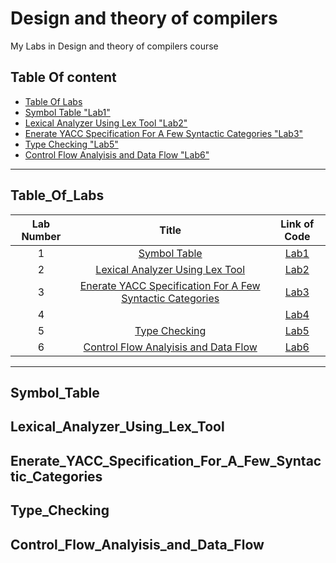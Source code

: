 # Design and theory of compilers
My Labs in Design and theory of compilers course

## Table Of content
   * [Table Of Labs](#Table_Of_Labs)
   * [Symbol Table "Lab1"](#Symbol_Table)
   * [Lexical Analyzer Using Lex Tool "Lab2"](#Lexical_Analyzer_Using_Lex_Tool)
   * [Enerate YACC Specification For A Few Syntactic Categories "Lab3"](#Enerate_YACC_Specification_For_A_Few_Syntactic_Categories)
   * [Type Checking "Lab5"](#Type_Checking)
   * [Control Flow Analyisis and Data Flow "Lab6"](#Control_Flow_Analyisis_and_Data_Flow)
 
<hr>

## Table_Of_Labs
|Lab Number | Title | Link of Code|
|:------:|:------:|:------:|
| 1 | [Symbol Table](#Symbol_Table) |[Lab1](https://github.com/FatimaALzahrani/Design-and-theory-of-compilers/blob/main/Lab1.cpp)|
|2| [Lexical Analyzer Using Lex Tool](#Lexical_Analyzer_Using_Lex_Tool) |[Lab2](https://github.com/FatimaALzahrani/Design-and-theory-of-compilers/blob/main/Lab2.c)|
|3| [Enerate YACC Specification For A Few Syntactic Categories](#Enerate_YACC_Specification_For_A_Few_Syntactic_Categories)|[Lab3](https://github.com/FatimaALzahrani/Design-and-theory-of-compilers/blob/main/Lab3.cpp)|
|4|  | [Lab4](https://github.com/FatimaALzahrani/Design-and-theory-of-compilers/blob/main/Lab4.cpp)|
|5|[Type Checking](#Type_Checking) |[Lab5](https://github.com/FatimaALzahrani/Design-and-theory-of-compilers/blob/main/Lab5.cpp)|
|6|[Control Flow Analyisis and Data Flow](#Control_Flow_Analyisis_and_Data_Flow)|[Lab6](https://github.com/FatimaALzahrani/Design-and-theory-of-compilers/blob/main/Lab6.cpp)|

<hr>

## Symbol_Table
## Lexical_Analyzer_Using_Lex_Tool
## Enerate_YACC_Specification_For_A_Few_Syntactic_Categories
## Type_Checking
## Control_Flow_Analyisis_and_Data_Flow
